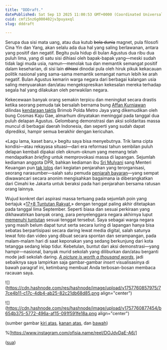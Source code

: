 ```yaml
---
title: "DDDraft."
datePublished: Sat Sep 13 2025 11:00:53 GMT+0000 (Coordinated Universal Time)
cuid: cmfi5nz6g000402jv3puyaxql
slug: dddraft

---
```


Serupa dua sisi mata uang, atau dua kutub <s>bola dunia</s> magnet, pula filosofi Cina Yin dan Yang, akan selalu ada dua hal yang saling berlawanan, antara yang positif dan negatif. Begitu pula hidup di bulan Agustus dua ribu dua puluh lima, yang di satu sisi dihiasi oleh bapak-bapak yang—meski sudah tidak lagi muda usia, namun—menolak tua dan memantik semangat positif dalam keseharian, di sisi lain <s>dihiasi</s> dinodai pula oleh hiruk pikuk kekacauan politik nasional yang sama-sama memantik semangat namun lebih ke arah negatif. Bulan Agustus kemarin warga negara dari berbagai kalangan usia saling menyuarakan dan/atau mengekspresikan kekesalan mereka terhadap segala hal yang dilakukan oleh perwakilan negara.

Kekecewaan banyak orang semakin terpicu dan meningkat secara drastis ketika seorang pemuda tak bersalah bernama bung [Affan Kurniawan](https://id.wikipedia.org/wiki/Pembunuhan_Affan_Kurniawan) dilindas [kendaraan taktis](https://id.wikipedia.org/wiki/Kendaraan_lapis_baja_polisi) Brimob Polda Metro Jaya yang dikemudikan oleh bung Cosmas Kaju Gae, almarhum dinyatakan meninggal pada tanggal dua puluh delapan Agustus. Gelombang demonstrasi dan aksi solidaritas massa muncul di berbagai daerah Indonesia, dan seperti yang sudah dapat diprediksi, hampir semua berakhir dengan kericuhan.

«Lagu lama, kaset baru,» begitu saya bisa menyebutnya. Trik lama cipta kondisi—atau rekayasa situasi—dari era reformasi tahun sembilan puluh delapan kembali dipakai oleh oknum-oknum yang memang telah mendapatkan *briefing* untuk memprovokasi massa di lapangan. Sejumlah kediaman anggota DPR, bahkan kediaman ibu [Sri Mulyani](https://id.wikipedia.org/wiki/Sri_Mulyani) sang Menteri Keuangan pun [tak lolos](https://www.msn.com/id-id/berita/other/kecewa-beratsri-mulyani-telepon-2-sosok-ini-sebelum-rumah-dijarah-tapi-tak-diangkat/ar-AA1MnOsp) dari kegiatan penjarahan yang terorganisasi, seorang narasumber—salah satu pemuda [penjarah bayaran](https://www.msn.com/id-id/berita/nasional/siapa-penjarah-rumah-sahroni-eko-dan-menkeu-ini-kata-yang-ketinggalan-rombongan/ar-AA1LzhrU)—yang sempat diwawancari secara anonim mengisahkan bagaimana ia diberangkatkan dari Cimahi ke Jakarta untuk beraksi pada hari penjarahan bersama ratusan orang lainnya.

Wujud konkret dari aspirasi massa tertuang pada sejumlah poin yang bertajuk «[17+8 Tuntutan Rakyat](https://id.wikipedia.org/wiki/17%2B8_Tuntutan_Rakyat),» dengan tenggat paling akhir ditetapkan pada tanggal lima September. Seperti biasa dan sesuai perkiraan yang dikhawatirkan banyak orang, para penyelenggara negara akhirnya luput [memenuhi tuntutan](https://bijakmemantau.id/tuntutan-178) sesuai tenggat tersebut. Saya sebagai warga negara yang masih belum dapat turut serta secara luring di lapangan hanya bisa sebatas berpartisipasi secara daring lewat media digital, salah satunya lewat foto dan video yang dibuat secara spontan dan serampangan, pada malam-malam hari di saat keponakan yang sedang berkunjung dari kota tetangga sedang lelap tidur. Kebetulan, buntut dari aksi demonstrasi—yang hampir—nasional, banyak murid sekolah yang diliburkan dan/atau berganti mode jadi sekolah daring. [*A picture is worth a thousand words*](https://en.wikipedia.org/wiki/A_picture_is_worth_a_thousand_words), jadi sebaiknya saya lampirkan saja gambar-gambar *insert* visualisasinya di bawah paragraf ini, ketimbang membuat Anda terbosan-bosan membaca racauan saya.

![](https://cdn.hashnode.com/res/hashnode/image/upload/v1757760857975/77ce4b11-c17c-4db4-ab25-82c21db68d85.png align="center")

![](https://cdn.hashnode.com/res/hashnode/image/upload/v1757760877454/b654b375-5772-496a-af15-091f591fe18a.png align="center")

(sumber gambar [kiri atas](https://www.instagram.com/ofisia.name/reel/DOHJOBdE9su/), [kanan atas](https://www.instagram.com/ofisia.name/reel/DOMNhf1k6aZ/), dan [bawah](https://www.instagram.com/ofisia.name/reel/DOJdvDaE-A6/))

%[https://www.instagram.com/ofisia.name/reel/DOJdvDaE-A6/] 

([sua](https://sua.ist))